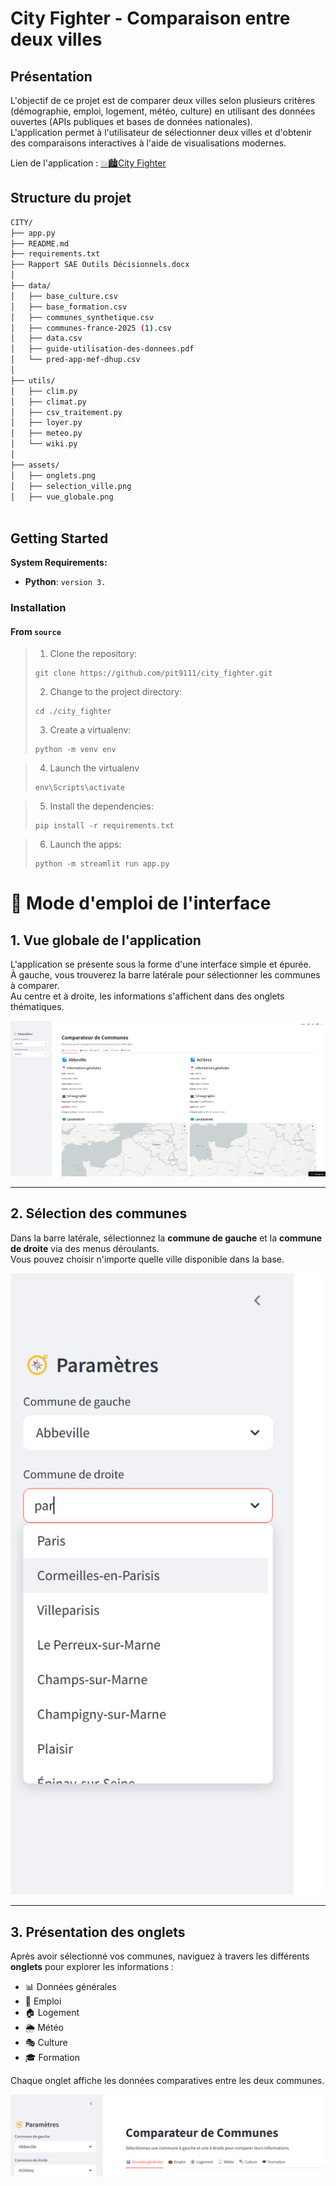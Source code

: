 # City Fighter - Comparaison entre deux villes

## Présentation

L'objectif de ce projet est de comparer deux villes selon plusieurs critères (démographie, emploi, logement, météo, culture) en utilisant des données ouvertes (APIs publiques et bases de données nationales).  
L'application permet à l'utilisateur de sélectionner deux villes et d'obtenir des comparaisons interactives à l'aide de visualisations modernes.

Lien de l'application : [💥🏙️City Fighter](https://cityfighter-da-silva-narin-houitte.streamlit.app/)
## Structure du projet
```sh
CITY/
├── app.py
├── README.md
├── requirements.txt
├── Rapport SAE Outils Décisionnels.docx
│
├── data/
│   ├── base_culture.csv
│   ├── base_formation.csv
│   ├── communes_synthetique.csv
│   ├── communes-france-2025 (1).csv
│   ├── data.csv
│   ├── guide-utilisation-des-donnees.pdf
│   └── pred-app-mef-dhup.csv
│
├── utils/
│   ├── clim.py
│   ├── climat.py
│   ├── csv_traitement.py
│   ├── loyer.py
│   ├── meteo.py
│   └── wiki.py
│
├── assets/
│   ├── onglets.png
│   ├── selection_ville.png
│   ├── vue_globale.png



```
##  Getting Started

**System Requirements:**

* **Python**: `version 3.`

###  Installation

<h4>From <code>source</code></h4>

> 1. Clone the  repository:
>
> ```console
> git clone https://github.com/pit9111/city_fighter.git
> ```
>
> 2. Change to the project directory:
> ```console
> cd ./city_fighter
> ```
>
> 3. Create a virtualenv:
> ```console
> python -m venv env
> ```
>

>
> 4. Launch the virtualenv
> ```console
> env\Scripts\activate


> 5. Install the dependencies:
> ```console
> pip install -r requirements.txt
>
> ```

> 6. Launch the apps:
> ```console
> python -m streamlit run app.py
>
> ```
>

# 📖 Mode d'emploi de l'interface

## 1. Vue globale de l'application
L'application se présente sous la forme d'une interface simple et épurée.  
À gauche, vous trouverez la barre latérale pour sélectionner les communes à comparer.  
Au centre et à droite, les informations s'affichent dans des onglets thématiques.

![Vue globale de l'application](assets/vue_globale.png)

---

## 2. Sélection des communes
Dans la barre latérale, sélectionnez la **commune de gauche** et la **commune de droite** via des menus déroulants.  
Vous pouvez choisir n'importe quelle ville disponible dans la base.

![Sélection des communes](assets/selection_ville.png)

---

## 3. Présentation des onglets
Après avoir sélectionné vos communes, naviguez à travers les différents **onglets** pour explorer les informations :  
- 📊 Données générales
- 💼 Emploi
- 🏠 Logement
- 🌦️ Météo
- 🎭 Culture
- 🎓 Formation

Chaque onglet affiche les données comparatives entre les deux communes.

![Présentation des onglets](assets/onglets.png)




